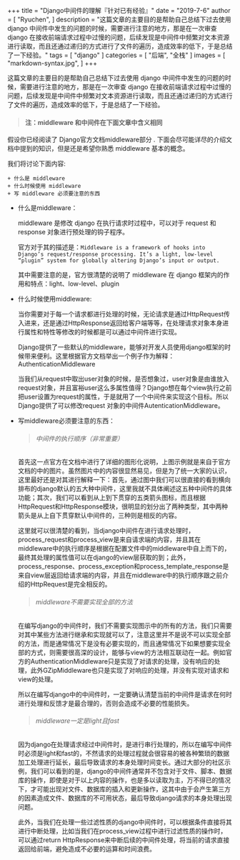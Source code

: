 +++
title = "Django中间件的理解『针对已有经验』"
date = "2019-7-6"
author = [
    "Ryuchen",
]
description = "这篇文章的主要目的是帮助自己总结下过去使用 django 中间件中发生的问题的时候，需要进行注意的地方，那是在一次审查 django 在接收前端请求过程中过慢的问题，后续发现是中间件中频繁对文本资源进行读取，而且还通过递归的方式进行了文件的遍历，造成效率的低下，于是总结了一下经验。"
tags = [
    "django"
]
categories = [
    "后端",
    "全栈"
]
images = [
    "markdown-syntax.jpg",
]
+++

这篇文章的主要目的是帮助自己总结下过去使用 django 中间件中发生的问题的时候，需要进行注意的地方，那是在一次审查 django 在接收前端请求过程中过慢的问题，后续发现是中间件中频繁对文本资源进行读取，而且还通过递归的方式进行了文件的遍历，造成效率的低下，于是总结了一下经验。
<!--more-->

> #### 注：middleware 和中间件在下面文章中含义相同

假设你已经阅读了 Django官方文档middleware部分 . 下面会尽可能详尽的介绍文档中提到的知识，但是还是希望你熟悉 middleware 基本的概念。

我们将讨论下面内容:

    + 什么是 middleware
    + 什么时候使用 middleware
    + 写 middleware 必须要注意的东西

+ 什么是middleware：
  
    middleware 是修改 django 在执行请求时过程中，可以对于 request 和 response 对象进行预处理的钩子程序。

    官方对于其的描述是：`Middleware is a framework of hooks into Django’s request/response processing. It’s a light, low-level “plugin” system for globally altering Django’s input or output.`

    其中需要注意的是，官方很清楚的说明了 middleware 在 django 框架内的作用和特点：light、low-level、plugin

+ 什么时候使用middleware:

	当你需要对于每一个请求都进行处理的时候，无论请求是通过HttpRequest传入进来，还是通过HttpResponse返回给客户端等等，在处理请求对象本身进行属性和特性等修改的时候都是可以通过中间件进行实现。

	Django提供了一些默认的middleware，能够对开发人员使用django框架的时候带来便利。这里根据官方文档举出一个例子作为解释：AuthenticationMiddleware

	当我们从request中取出user对象的时候，是否想象过，user对象是由谁放入request对象，并且富裕user这么多属性值得？Django想在每个view执行之前把user设置为request的属性，于是就用了一个中间件来实现这个目标。所以Django提供了可以修改request 对象的中间件AutenticationMiddleware。

+ 写middleware必须要注意的东西：

    > ###### 中间件的执行顺序（非常重要）

	首先这一点官方在文档中进行了详细的图形化说明，上图示例就是来自于官方文档的中的图片。虽然图片中的内容很显然易见，但是为了统一大家的认识，这里最好还是对其进行解释一下：首先，通过图中我们可以很直接的看到横向排布的django默认的五大种中间件，这里我就不具体阐述这五种中间件的具体功能；其次，我们可以看到从上到下贯穿的五类箭头图标，而且根据HttpRequest和HttpResponse模块，很明显的划分出了两种类型，其中两种箭头是从上自下贯穿默认中间件的，三种则是相反的内容。

	这里就可以很清楚的看到，当django中间件在进行请求处理时，process_request和process_view是来自请求端的内容，并且其在middleware中的执行顺序是根据在配置文件中的middleware中自上而下的，最终其处理的属性值可以在django的view层获取的到；此外，process_response、process_exception和process_template_response是来自view层返回给请求端的内容，并且在middleware中的执行顺序跟之前介绍的HttpRequest是完全相反的。

	> ###### middleware不需要实现全部的方法

	在编写django的中间件时，我们不需要实现图示中的所有的方法，我们只需要对其中某些方法进行继承和实现就可以了，注意这里并不是说不可以实现全部的方法，而是通常情况下是没有必要实现的，而且通常情况下如果想要实现全部的方式，则需要很高深的设计，能够与view的方法相互联动在一起。例如官方的AuthenticationMiddleware只是实现了对请求的处理，没有响应的处理，此外GZipMiddleware也只是实现了对响应的处理，并没有实现对请求和view的处理。

	所以在编写django中的中间件时，一定要确认清楚当前的中间件是请求在何时进行处理和反馈才是最合理的，否则会造成不必要的性能损失。

	> ###### middleware一定是light且fast

	因为django在处理请求经过中间件时，是进行串行处理的，所以在编写中间件时必须是light和fast的，不然请求的处理过程就会很容易的被各种繁琐的数据加工处理进行延长，最后导致请求的本身处理时间变长。通过大部分的社区示例，我们可以看到的是，django的中间件通常并不包含对于文件、脚本、数据库的操作，即使是对于以上内容的操作，也是多以读取为主，万不得已的情况下，才可能出现对文件、数据库的插入和更新操作，这其中由于会产生第三方的因素造成文件、数据库的不可用状态，最后导致django请求的本身处理出现问题。

	此外，当我们在处理一些过滤性质的django中间件时，可以根据条件直接将其进行中断处理，比如当我们在process_view过程中进行过滤性质的操作时，可以通过return HttpResponse来中断后续的中间件处理，将当前的请求直接返回给前端，避免造成不必要的运算和时间浪费。
